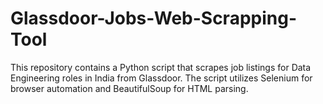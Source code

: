 # Glassdoor-Jobs-Web-Scrapping-Tool
This repository contains a Python script that scrapes job listings for Data Engineering roles in India from Glassdoor. The script utilizes Selenium for browser automation and BeautifulSoup for HTML parsing.
